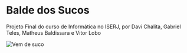 # Balde dos Sucos

Projeto Final do curso de Informática no ISERJ, por Davi Chalita, Gabriel Teles, Matheus Baldissara e Vitor Lobo

![Vem de suco](https://i.imgur.com/1TNm867.png)
